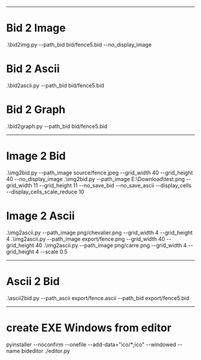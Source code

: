 ______________________________________________________________
# Bid 2 Image
.\bid2img.py --path_bid bid/fence5.bid --no_display_image

# Bid 2 Ascii
.\bid2ascii.py --path_bid bid/fence5.bid

# Bid 2 Graph
.\bid2graph.py --path_bid bid/fence5.bid


______________________________________________________________
# Image 2 Bid
.\img2bid.py --path_image source/fence.jpeg --grid_width 40 --grid_height 40 --no_display_image
.\img2bid.py --path_image E:\\Download\\test.png --grid_width 11 --grid_height 11 --no_save_bid --no_save_ascii --display_cells --display_cells_scale_reduce 10

# Image 2 Ascii
.\img2ascii.py --path_image png/chevalier.png --grid_width 4 --grid_height 4
.\img2ascii.py --path_image export/fence.png --grid_width 40 --grid_height 40
.\img2ascii.py --path_image png/carre.png --grid_width 4 --grid_height 4 --scale 0.5


______________________________________________________________
# Ascii 2 Bid
.\ascii2bid.py --path_ascii export/fence.ascii --path_bid export/fence5.bid


______________________________________________________________
# create EXE Windows from editor
pyinstaller --noconfirm --onefile --add-data="ico/*;ico" --windowed --name bideditor ./editor.py